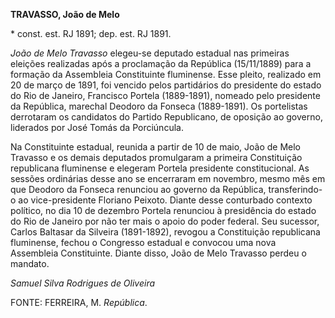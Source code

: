 **TRAVASSO, João de Melo**

\* const. est. RJ 1891; dep. est. RJ 1891.

*João de Melo Travasso* elegeu-se deputado estadual nas primeiras
eleições realizadas após a proclamação da República (15/11/1889) para a
formação da Assembleia Constituinte fluminense. Esse pleito, realizado
em 20 de março de 1891, foi vencido pelos partidários do presidente do
estado do Rio de Janeiro, Francisco Portela (1889-1891), nomeado pelo
presidente da República, marechal Deodoro da Fonseca (1889-1891). Os
portelistas derrotaram os candidatos do Partido Republicano, de oposição
ao governo, liderados por José Tomás da Porciúncula.

Na Constituinte estadual, reunida a partir de 10 de maio, João de Melo
Travasso e os demais deputados promulgaram a primeira Constituição
republicana fluminense e elegeram Portela presidente constitucional. As
sessões ordinárias desse ano se encerraram em novembro, mesmo mês em que
Deodoro da Fonseca renunciou ao governo da República, transferindo-o ao
vice-presidente Floriano Peixoto. Diante desse conturbado contexto
político, no dia 10 de dezembro Portela renunciou à presidência do
estado do Rio de Janeiro por não ter mais o apoio do poder federal. Seu
sucessor, Carlos Baltasar da Silveira (1891-1892), revogou a
Constituição republicana fluminense, fechou o Congresso estadual e
convocou uma nova Assembleia Constituinte. Diante disso, João de Melo
Travasso perdeu o mandato.

*Samuel Silva Rodrigues de Oliveira*

FONTE: FERREIRA, M. *República*.
